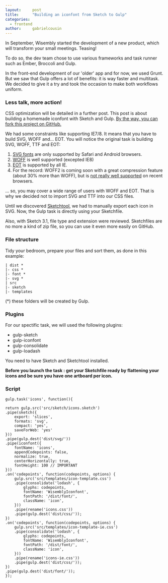 ```yaml
---
layout:     post
title:      "Building an iconfont from Sketch to Gulp"
categories:
  - frontend
author:     gabrielcousin
---
```


In September, Wisembly started the development of a new product, which will transform your small meetings. Teasing!

To do so, the dev team chose to use various frameworks and task runner such as Ember, Broccoli and Gulp.

In the front-end development of our 'older' app and for now, we used Grunt. But we saw that Gulp offers a lot of benefits: it is way faster and multitask. We decided to give it a try and took the occasion to make both workflows uniform.

### Less talk, more action!
CSS optimization will be detailed in a further post. This post is about building a homemade iconfont with Sketch and Gulp. [By the way, you can fork this project on GitHub.](https://github.com/Wisembly/wisemblyiconfont)

We had some constraints like supporting IE7/8. It means that you have to build SVG, WOFF and... EOT. You will notice the original task is building SVG, WOFF, TTF and EOT:

1. [SVG fonts](http://caniuse.com/#feat=svg-fonts) are only supported by Safari and Android browsers.
2. [WOFF](http://caniuse.com/#feat=woff) is well supported (excepted IE8)
3. [EOT](http://caniuse.com/#feat=eot) is supported by all IE.
4. For the record: WOFF2 is coming soon with a great compression feature (about 30% more than WOFF), but is [not really well supported](http://caniuse.com/#feat=woff2) on recent browsers.

… so, you may cover a wide range of users with WOFF and EOT. That is why we decided not to import SVG and TTF into our CSS files.


Until we discovered [Sketchtool](http://bohemiancoding.com/sketch/tool/), we had to manually export each icon in SVG. Now, the Gulp task is directly using your Sketchfile.

Also, with Sketch 3.1, file type and extension were reviewed. Sketchfiles are no more a kind of zip file, so you can use it even more easily on GitHub.

### File structure
Tidy your bedroom, prepare your files and sort them, as done in this example:
  
	| dist *
	|- css *
	|- font *
	|- svg *
	| src
	|- sketch
	|- templates

(*) these folders will be created by Gulp. 

### Plugins
For our spectific task, we will used the following plugins:

* gulp-sketch
* gulp-iconfont
* gulp-consolidate
* gulp-loadash

You need to have Sketch and Sketchtool installed.

__Before you launch the task : get your Sketchfile ready by flattening your icons and be sure you have one artboard per icon.__

### Script

	gulp.task('icons', function(){

	return gulp.src('src/sketch/icons.sketch')
	.pipe(sketch({
		export: 'slices',
		formats: 'svg',
		compact: 'yes',
		saveForWeb: 'yes'
	}))
	.pipe(gulp.dest('dist/svg/'))
	.pipe(iconfont({
		fontName: 'icons',
		appendCodepoints: false,
		normalize: true,
		centerHorizontally: true,
		fontHeight: 100 // IMPORTANT
	}))
	.on('codepoints', function(codepoints, options) {
		gulp.src('src/templates/icon-template.css')
		.pipe(consolidate('lodash', {
			glyphs: codepoints,
			fontName: 'WisemblyIconfont',
			fontPath: '/dist/font/',
			className: 'icon',
		}))
		.pipe(rename('icons.css'))
		.pipe(gulp.dest('dist/css/'));
	})
	.on('codepoints', function(codepoints, options) {
		gulp.src('src/templates/icon-template-ie.css')
		.pipe(consolidate('lodash', {
			glyphs: codepoints,
			fontName: 'WisemblyIconfont',
			fontPath: '/dist/font/',
			className: 'icon',
		}))
		.pipe(rename('icons-ie.css'))
		.pipe(gulp.dest('dist/css/'));
	})
	.pipe(gulp.dest('dist/font/'));
	});